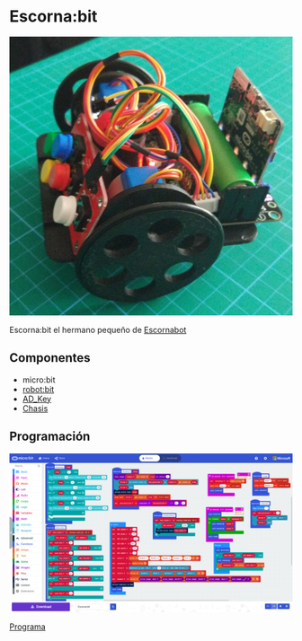# Escorna:bit

![escorna:bit.jpg](./images/escorna:bit.jpg)

Escorna:bit el hermano pequeño de [Escornabot](https://escornabot.com/web/es)

## Componentes

* micro:bit
* [robot:bit](./Robot:bit.md)
* [AD_Key](./AD_Key.md)
* [Chasis](https://www.thingiverse.com/thing:1091401)

## Programación

![escorna:bit.png](./images/escorna:bit.png)

[Programa](makecode.microbit.org/_HCjRR92dFXXz)
